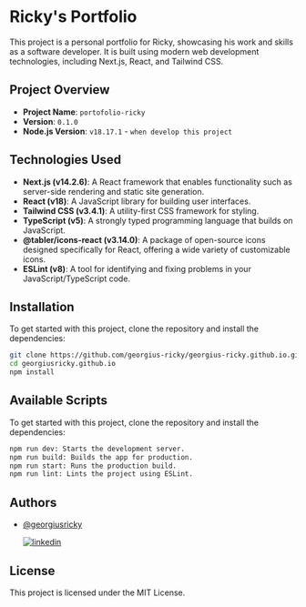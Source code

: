 # Ricky's Portfolio

This project is a personal portfolio for Ricky, showcasing his work and skills as a software developer. It is built using modern web development technologies, including Next.js, React, and Tailwind CSS.

## Project Overview

- **Project Name**: `portofolio-ricky`
- **Version**: `0.1.0`
- **Node.js Version**: `v18.17.1` - `when develop this project`

## Technologies Used

- **Next.js (v14.2.6)**: A React framework that enables functionality such as server-side rendering and static site generation.
- **React (v18)**: A JavaScript library for building user interfaces.
- **Tailwind CSS (v3.4.1)**: A utility-first CSS framework for styling.
- **TypeScript (v5)**: A strongly typed programming language that builds on JavaScript.
- **@tabler/icons-react (v3.14.0)**: A package of open-source icons designed specifically for React, offering a wide variety of customizable icons.
- **ESLint (v8)**: A tool for identifying and fixing problems in your JavaScript/TypeScript code.  

## Installation

To get started with this project, clone the repository and install the dependencies:

```bash
git clone https://github.com/georgius-ricky/georgius-ricky.github.io.git
cd georgiusricky.github.io
npm install
```

## Available Scripts

To get started with this project, clone the repository and install the dependencies:

```bash
npm run dev: Starts the development server.
npm run build: Builds the app for production.
npm run start: Runs the production build.
npm run lint: Lints the project using ESLint.
```
## Authors

- [@georgiusricky](https://www.github.com/georgiusricky)
 
  [![linkedin](https://img.shields.io/badge/linkedin-0A66C2?style=for-the-badge&logo=linkedin&logoColor=white)](https://www.linkedin.com/in/georgius-ricky/)


## License

This project is licensed under the MIT License.
